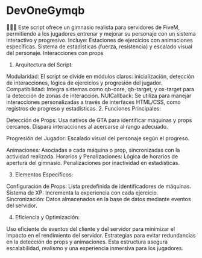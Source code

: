 # DevOneGymqb
🚴‍♂️💪 Este script ofrece un gimnasio realista para servidores de FiveM, permitiendo a los jugadores entrenar y mejorar su personaje con un sistema interactivo y progresivo. Incluye:  Estaciones de ejercicios con animaciones específicas. Sistema de estadísticas (fuerza, resistencia) y escalado visual del personaje. Interacciones con props
1. Arquitectura del Script:

Modularidad: El script se divide en módulos claros: inicialización, detección de interacciones, lógica de ejercicios y progresión del jugador.
Compatibilidad: Integra sistemas como qb-core, qb-target, y ox-target para la detección de zonas de interacción.
NUICallback: Se utiliza para manejar interacciones personalizadas a través de interfaces HTML/CSS, como registros de progreso y estadísticas.
2. Funciones Principales:

Detección de Props:
Usa nativos de GTA para identificar máquinas y props cercanos.
Dispara interacciones al acercarse al rango adecuado.

Progresión del Jugador:
Escalado visual del personaje según el progreso.

Animaciones:
Asociadas a cada máquina o prop, sincronizadas con la actividad realizada.
Horarios y Penalizaciones:
Lógica de horarios de apertura del gimnasio.
Penalizaciones por inactividad en estadísticas.

3. Elementos Específicos:

Configuración de Props: Lista predefinida de identificadores de máquinas.
Sistema de XP: Incrementa la experiencia con cada ejercicio.
Sincronización: Datos almacenados en la base de datos mediante eventos del servidor.

4. Eficiencia y Optimización:

Uso eficiente de eventos del cliente y del servidor para minimizar el impacto en el rendimiento del servidor.
Estrategias para evitar redundancias en la detección de props y animaciones.
Esta estructura asegura escalabilidad, realismo y una experiencia inmersiva para los jugadores.
